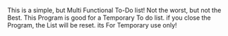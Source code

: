 This is a simple, but Multi Functional To-Do list! Not the worst, but not the Best.
This Program is good for a Temporary To do list.
if you close the Program, the List will be reset.
its For Temporary use only!

